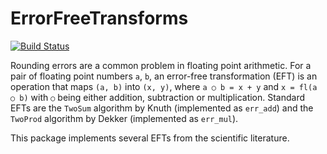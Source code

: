# ErrorFreeTransforms

[![Build Status](https://travis-ci.org/dsiem/ErrorFreeTransforms.jl.svg?branch=master)](https://travis-ci.org/dsiem/ErrorFreeTransforms.jl)

Rounding errors are a common problem in floating point arithmetic. For a pair of
floating point numbers `a`, `b`, an error-free transformation (EFT) is an
operation that maps `(a, b)` into `(x, y)`, where `a ○ b = x + y` and `x = fl(a
○ b)` with `○` being either addition, subtraction or multiplication. Standard
EFTs are the `TwoSum` algorithm by Knuth (implemented as `err_add`) and the
`TwoProd` algorithm by Dekker (implemented as `err_mul`).

This package implements several EFTs from the scientific literature.

